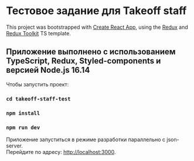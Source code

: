 # Тестовое задание для Takeoff staff

This project was bootstrapped with [Create React App](https://github.com/facebook/create-react-app), using the [Redux](https://redux.js.org/) and [Redux Toolkit](https://redux-toolkit.js.org/) TS template.

## Приложение выполнено с использованием TypeScript, Redux, Styled-components и версией Node.js 16.14

Чтобы запустить проект:

### `cd takeoff-staff-test`

### `npm install`

### `npm run dev`

Приложение запуститься в режиме разработки параллельно с json-server.\
Перейдите по адресу: [http://localhost:3000](http://localhost:3000).
